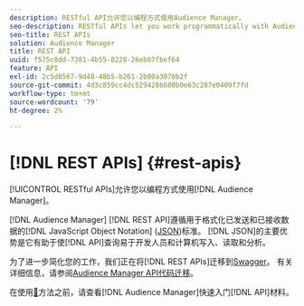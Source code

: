 ```yaml
---
description: RESTful API允许您以编程方式使用Audience Manager。
seo-description: RESTful APIs let you work programmatically with Audience Manager.
seo-title: REST APIs
solution: Audience Manager
title: REST API
uuid: f575c8dd-7381-4b55-8228-26eb87fbef64
feature: API
exl-id: 2c5d0567-9d48-48b5-b261-2b00a3070b2f
source-git-commit: 4d3c859cc4dc5294286680b0e63c287e0409f7fd
workflow-type: tm+mt
source-wordcount: '79'
ht-degree: 2%

---
```


# [!DNL REST APIs] {#rest-apis}

[!UICONTROL RESTful APIs]允许您以编程方式使用[!DNL Audience Manager]。

[!DNL Audience Manager] [!DNL REST API]遵循用于格式化已发送和已接收数据的[!DNL JavaScript Object Notation] ([JSON](https://www.json.org/))标准。 [!DNL JSON]的主要优势是它有助于使[!DNL API]查询易于开发人员和计算机写入、读取和分析。

为了进一步简化您的工作，我们正在将[!DNL REST APIs]迁移到[Swagger](https://swagger.io/solutions/api-documentation/)。 有关详细信息，请参阅[Audience Manager API代码迁移](/help/using/api/api-swagger-migration.md)。

在使用[&#128279;](../../api/rest-api-main/aam-api-getting-started.md#getting-started-with-rest-apis)方法之前，请查看[!DNL Audience Manager]快速入门[!DNL API]材料。
